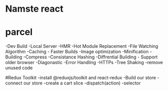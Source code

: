 # Namste react

# parcel

-Dev Build
-Local Server
-HMR -Hot Module Replacement
-File Watching Algorithm
-Caching - Faster Builds
-Image optimization
-Minification
-Building
-Compress
-Consistance Hashing
-Diffrential Building - Support older browser
-Diagonastic
-Error Handling
-HTTPs
-Tree Shaking -remove unused code

#Redux Toolkit
-install @reduxjs/toolkit and react-redux
-Build our store
-connect our store
-create a cart slice
-dispatch(action)
-selector
